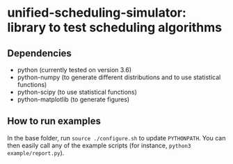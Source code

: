 # unified-scheduling-simulator: library to test scheduling algorithms

## Dependencies

- python (currently tested on version 3.6)
- python-numpy (to generate different distributions and to use statistical functions)
- python-scipy (to use statistical functions)
- python-matplotlib (to generate figures)

## How to run examples

In the base folder, run `source ./configure.sh` to update `PYTHONPATH`. 
You can then easily call any of the example scripts (for instance, `python3 example/report.py`).
